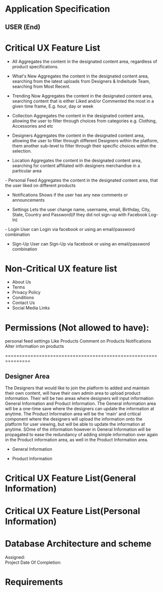 Application Specification 
==========================

USER (End)
----------------

Critical UX Feature List
========================
- All
Aggregates the content in the designated content area, regardless of product specifications.

- What's New
Aggregates the content in the designated content area, searching from the latest uploads from Designers & Indieitude Team, searching from Most Recent.

- Trending Now
Aggregates the content in the designated content area, searching content that is either Liked and/or Commented the most in a given time frame, E.g. hour, day or week

- Collection
Aggregates the content in the designated content area, allowing the user to filter through choices from categories e.g. Clothing, Accessories and etc

- Designers
Aggregates the content in the designated content area, allowing the user to filter through different Designers within the platform, them another sub-level to filter through their specific choices within the selection.

- Location
Aggregates the content in the designated content area, searching for content affiliated with designers merchandise in a particular area


<Available for users after the Sign-up or Log-In>
- Personal Feed
Aggregates the content in the designated content area, that the user liked on different products 

- Notifications
Shows if the user has any new comments or announcements 

- Settings
Lets the user change name, username, email, Birthday, City, State, Country and Password(if they did not sign-up with Facebook Log-In)

<Form Requirements>
- Login
User can Login via facebook or using an email/password combination 

- Sign-Up
User can Sign-Up via facebook or using an email/password combination 

Non-Critical UX feature list
============================
- About Us
- Terms
- Privacy Policy 
- Conditions
- Contact Us
- Social Media Links


Permissions (Not allowed to have): 
======================
personal feed
settings
Like Products
Comment on Products
Notifications 
Alter information on products

===============================================================

Designer Area 
-------------
The Designers that would like to join the platform to added and maintain their own content, will have their own admin area to upload product information.
Their will be two areas where designers will input information General Information and Product Information. The General information area will be a one-time save where the designers can update the information at anytime. The Product Information area will be the 'main' and critical component where the designers will upload the information onto the platform for user viewing, but will be able to update the information at anytime. SOme of the information however in General Information will be propagated to ease the redundancy of adding simple information over again in the Product information area, as well in the Product Information area.

- General Information

- Product Information


Critical UX Feature List(General Information)
========================


Critical UX Feature List(Personal Information)
========================







Database Architecture and scheme
================================

Assigned:  
Project Date Of Completion:

Requirements
============






